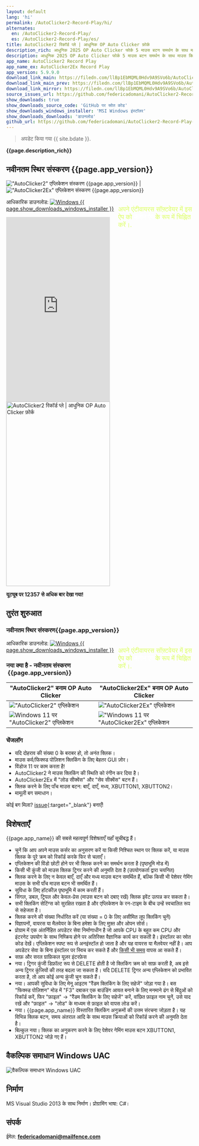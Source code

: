 ```yaml
---
layout: default
lang: 'hi'
permalink: /AutoClicker2-Record-Play/hi/
alternates:
  en: /AutoClicker2-Record-Play/
  es: /AutoClicker2-Record-Play/es/
title: AutoClicker2 रिकॉर्ड प्ले | आधुनिक OP Auto Clicker फ़ोर्क
description_rich: आधुनिक 2025 OP Auto Clicker फोर्क 5 माउस बटन समर्थन के साथ माउस क्लिक के पूरे अनुक्रम को रिकॉर्ड, संपादित, आयात, डीबग और प्लेबैक करने के लिए
description: आधुनिक 2025 OP Auto Clicker फोर्क 5 माउस बटन समर्थन के साथ माउस क्लिक के पूरे अनुक्रम को रिकॉर्ड, संपादित, आयात, डीबग और प्लेबैक करने के लिए
app_name: AutoClicker2 Record Play
app_name_ex: AutoClicker2Ex Record Play
app_version: 5.9.9.0
download_link_main: https://filedn.com/llBp1EbMQML0Hdv9A9SVo6b/AutoClicker2-Record-Play/SOFTUPD2T/Installer_AC2RecordPlay_v5.9.9.0.msi
download_link_main_prev: https://filedn.com/llBp1EbMQML0Hdv9A9SVo6b/AutoClicker2-Record-Play/SOFTUPD2T/Installer_AC2RecordPlay_v5.9.9.0.msi
download_link_mirror: https://filedn.com/llBp1EbMQML0Hdv9A9SVo6b/AutoClicker2-Record-Play/SOFTUPD2T/Installer_AC2RecordPlay_v5.9.9.0.msi
source_issues_url: https://github.com/federicadomani/AutoClicker2-Record-Play-The-Lists-Of-Mouse-Clicks/issues/
show_downloads: true
show_downloads_source_code: 'GitHub पर स्रोत कोड'
show_downloads_windows_installer: 'MSI Windows इंस्टॉलर'
show_downloads_downloads: 'डाउनलोड'
github_url: https://github.com/federicadomani/AutoClicker2-Record-Play-The-Lists-Of-Mouse-Clicks
---
```




> अपडेट किया गया {{ site.bdate }}.

**{{page.description_rich}}**

## नवीनतम स्थिर संस्करण&nbsp;{{page.app_version}}

!["AutoClicker2" एप्लिकेशन संस्करण {{page.app_version}}](/AutoClicker2-Record-Play/screenshots_new/v{{page.app_version}}/AutoClicker2.png) | !["AutoClicker2Ex" एप्लिकेशन संस्करण {{page.app_version}}](/AutoClicker2-Record-Play/screenshots_new/v{{page.app_version}}/AutoClicker2Ex.png)

<div style="float: right; width: 40%; font-size: 1.8vmin; margin-top: 1.8vmin; color: #df6;">अपने एंटीवायरस सॉफ़्टवेयर में इस ऐप को <b style="color: #fff;">क्लीन ऐप</b> के रूप में चिह्नित करें।.</div>

आधिकारिक डाउनलोड: <a class="downloads" href="{{ page.download_link_main }}"><img src="/windows.svg" alt="Windows" /><span class="large_disp">&nbsp;{{ page.show_downloads_windows_installer }}</span></a>

<div class="video-container">
    <iframe
        width="280"
        height="498"
        src="https://www.youtube.com/embed/MtrP3doKQtU?rel=0&modestbranding=1"
        title="How to use OP Auto Clicker in Minecraft Java in 2025 (in English)"
        frameborder="0"
        allow="accelerometer; autoplay; clipboard-write; encrypted-media; gyroscope; picture-in-picture"
        allowfullscreen
        loading="lazy" >
    </iframe>
    <img src="/assets/images/apptitle.png" width="280" height="498" alt="AutoClicker2 रिकॉर्ड प्ले | आधुनिक OP Auto Clicker फ़ोर्क" />
</div>

**यूट्यूब पर 12357 से अधिक बार देखा गया!**

<a name="QuickStart"></a>
## तुरंत शुरुआत

### नवीनतम स्थिर संस्करण{{page.app_version}}

<div style="float: right; width: 40%; font-size: 1.8vmin; margin-top: 1.8vmin; color: #df6;">अपने एंटीवायरस सॉफ़्टवेयर में इस ऐप को <b style="color: #fff;">क्लीन ऐप</b> के रूप में चिह्नित करें।.</div>

आधिकारिक डाउनलोड: <a class="downloads" href="{{ page.download_link_main }}"><img src="/windows.svg" alt="Windows" /><span class="large_disp">&nbsp;{{ page.show_downloads_windows_installer }}</span></a>

<a name="ChangeLog"></a>
### नया क्या है - नवीनतम संस्करण &nbsp;{{page.app_version}}

"AutoClicker2" बनाम OP Auto Clicker | "AutoClicker2Ex" बनाम OP Auto Clicker
----- | -----
!["AutoClicker2" एप्लिकेशन](../screenshots_new/v5.9.7.1/AutoClicker2_v5.9.7.1-idx64.png) | !["AutoClicker2Ex" एप्लिकेशन](../screenshots_new/v5.9.7.1/AutoClicker2Ex_v5.9.7.1-idx64.png)
![Windows 11 पर "AutoClicker2" एप्लिकेशन](../screenshots_new/v5.9.6.0/Win11-AutoClicker2.jpg) | !["Windows 11 पर "AutoClicker2Ex" एप्लिकेशन](../screenshots_new/v5.9.6.0/Win11-AutoClicker2Ex.jpg)

### चेंजलॉग

* यदि दोहराव की संख्या 0 के बराबर हो, तो अनंत क्लिक।
* माउस कर्व/फिक्स्ड पोज़िशन क्लिकिंग के लिए बेहतर GUI ज़ोर।
* विंडोज 11 पर काम करता है!
* AutoClicker2 ने माउस क्लिकिंग की स्थिति को रंगीन कर दिया है।
* AutoClicker2Ex में "लोड सीक्वेंस" और "सेव सीक्वेंस" बटन हैं।
* क्लिक करने के लिए पाँच माउस बटन: बाएँ, दाएँ, मध्य, XBUTTON1, XBUTTON2।
* मामूली बग समाधान।

कोई बग मिला? [issue]({{page.source_issues_url}}){:target="_blank"} बनाएँ!

<a name="Features"></a>
## विशेषताएँ

{{page.app_name}} की सबसे महत्वपूर्ण विशेषताएँ यहाँ सूचीबद्ध हैं।

* चुनें कि आप अपने माउस कर्सर का अनुसरण करें या किसी निश्चित स्थान पर क्लिक करें, या माउस क्लिक के पूरे क्रम को रिकॉर्ड करके फिर से चलाएँ।
* एप्लिकेशन की विंडो छोटी होने पर भी क्लिक करने का समर्थन करता है (पृष्ठभूमि मोड में)
* किसी भी कुंजी को माउस क्लिक ट्रिगर करने की अनुमति देता है (उपयोगकर्ता द्वारा चयनित)
* क्लिक करने के लिए न केवल बाएँ, दाएँ और मध्य माउस बटन समर्थित हैं, बल्कि किसी भी पेशेवर गेमिंग माउस के सभी पाँच माउस बटन भी समर्थित हैं।
* सुविधा के लिए हॉटकीज़ पृष्ठभूमि में काम करती हैं।
* सिंगल, डबल, ट्रिपल और केवल-प्रेस (माउस बटन को दबाए रखें) क्लिक इवेंट उत्पन्न कर सकता है।
* सभी क्लिकिंग सेटिंग्स को सुरक्षित रखता है और एप्लिकेशन के रन-टाइम के बीच उन्हें स्वचालित रूप से सहेजता है।
* क्लिक करने की संख्या निर्धारित करें (या संख्या = 0 के लिए असीमित लूप क्लिकिंग चुनें)
* विज्ञापनों, वायरस या मैलवेयर के बिना हमेशा के लिए मुफ़्त और ओपन सोर्स।
* प्रोग्राम में एक अंतर्निहित अपडेटर सेवा निर्माणाधीन है जो आपके CPU के बहुत कम CPU और इंटरनेट उपयोग के साथ निष्क्रिय होने पर अतिरिक्त वैज्ञानिक कार्य कर सकती है। इंस्टॉलर का स्रोत कोड देखें। एप्लिकेशन स्पष्ट रूप से अनइंस्टॉल हो जाता है और यह वायरस या मैलवेयर नहीं है। आप अपडेटर सेवा के बिना इंस्टॉलर पर स्विच कर सकते हैं और [किसी भी समय](https://github.com/federicadomani/AutoClicker2-Record-Play-The-Lists-Of-Mouse-Clicks/blob/master/Installer/README.md) वापस आ सकते हैं।
* साफ़ और सरल ग्राफ़िकल यूज़र इंटरफ़ेस
* नया। ट्रिगर कुंजी डिफ़ॉल्ट रूप से DELETE होती है जो क्लिकिंग क्रम को साफ़ करती है, अब इसे अन्य ट्रिगर कुंजियों की तरह बदला जा सकता है। यदि DELETE ट्रिगर अन्य एप्लिकेशन को प्रभावित करता है, तो आप कोई अन्य कुंजी चुन सकते हैं।
* नया। आपकी सुविधा के लिए मेनू आइटम "रैंडम क्लिकिंग के लिए सहेजें" जोड़ा गया है। बस "फिक्स्ड पोज़िशन" मोड में "F3" दबाकर एक बाउंडिंग आयत बनाने के लिए मनमाने ढंग से बिंदुओं को रिकॉर्ड करें, फिर "फ़ाइल" -> "रैंडम क्लिकिंग के लिए सहेजें" करें, वांछित फ़ाइल नाम चुनें, उसे याद रखें और "फ़ाइल" -> "लोड" के माध्यम से फ़ाइल को वापस लोड करें।
* नया। {{page.app_name}} विस्तारित क्लिकिंग अनुक्रमों की उत्तम संरचना जोड़ता है। यह विभिन्न क्लिक बटन, समय अंतराल आदि के साथ माउस क्रियाओं को रिकॉर्ड करने की अनुमति देता है।
* बिल्कुल नया। क्लिक का अनुकरण करने के लिए पेशेवर गेमिंग माउस बटन XBUTTON1, XBUTTON2 जोड़े गए हैं।

## वैकल्पिक समाधान Windows UAC

![वैकल्पिक समाधान Windows UAC](../screenshots_new/v5.9.5.1/AutoClicker_win10uac.png)

## निर्माण

MS Visual Studio 2013 के साथ निर्माण।
प्रोग्रामिंग भाषा: C#।

<a name="Contacts"></a>
## संपर्क

ईमेल: **[federicadomani@mailfence.com](mailto:federicadomani@mailfence.com)**
